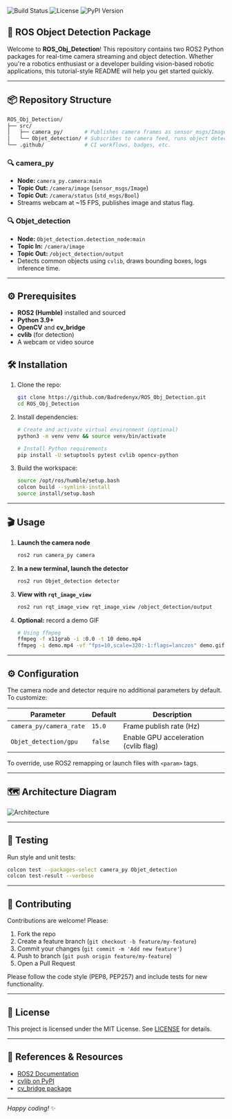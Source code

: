 <!-- Badges -->
![Build Status](https://img.shields.io/github/actions/workflow/status/Badredenyx/ROS_Obj_Detection/ci.yml?branch=main) ![License](https://img.shields.io/github/license/Badredenyx/ROS_Obj_Detection) ![PyPI Version](https://img.shields.io/pypi/v/ROS-Obj-Detection)

## 🚀 ROS Object Detection Package

Welcome to **ROS_Obj_Detection**! This repository contains two ROS2 Python packages for real-time camera streaming and object detection. Whether you're a robotics enthusiast or a developer building vision-based robotic applications, this tutorial-style README will help you get started quickly.

---

## 📦 Repository Structure

```bash
ROS_Obj_Detection/
├── src/
│   ├── camera_py/       # Publishes camera frames as sensor_msgs/Image
│   └── Objet_detection/ # Subscribes to camera feed, runs object detection, publishes annotated Image
└── .github/             # CI workflows, badges, etc.
```


### 🔍 camera_py
- **Node:** `camera_py.camera:main`
- **Topic Out:** `/camera/image` (`sensor_msgs/Image`)
- **Topic Out:** `/camera/status` (`std_msgs/Bool`)
- Streams webcam at ~15 FPS, publishes image and status flag.

### 🔍 Objet_detection
- **Node:** `Objet_detection.detection_node:main`
- **Topic In:** `/camera/image`
- **Topic Out:** `/object_detection/output`
- Detects common objects using `cvlib`, draws bounding boxes, logs inference time.

---

## ⚙️ Prerequisites

- **ROS2 (Humble)** installed and sourced
- **Python 3.9+**
- **OpenCV** and **cv_bridge**
- **cvlib** (for detection)
- A webcam or video source


## 🛠️ Installation

1. Clone the repo:
   ```bash
   git clone https://github.com/Badredenyx/ROS_Obj_Detection.git
   cd ROS_Obj_Detection
   ```

2. Install dependencies:
   ```bash
   # Create and activate virtual environment (optional)
   python3 -m venv venv && source venv/bin/activate

   # Install Python requirements
   pip install -U setuptools pytest cvlib opencv-python
   ```

3. Build the workspace:
   ```bash
   source /opt/ros/humble/setup.bash
   colcon build --symlink-install
   source install/setup.bash
   ```

---

## 🎬 Usage

1. **Launch the camera node**
   ```bash
   ros2 run camera_py camera
   ```

2. **In a new terminal, launch the detector**
   ```bash
   ros2 run Objet_detection detector
   ```

3. **View with `rqt_image_view`**
   ```bash
   ros2 run rqt_image_view rqt_image_view /object_detection/output
   ```

4. **Optional:** record a demo GIF
   ```bash
   # Using ffmpeg
   ffmpeg -f x11grab -i :0.0 -t 10 demo.mp4
   ffmpeg -i demo.mp4 -vf "fps=10,scale=320:-1:flags=lanczos" demo.gif
   ```


---

## ⚙️ Configuration

The camera node and detector require no additional parameters by default. To customize:

| Parameter                 | Default      | Description                           |
| ------------------------- | ------------ | ------------------------------------- |
| `camera_py/camera_rate`   | `15.0`       | Frame publish rate (Hz)               |
| `Objet_detection/gpu`     | `false`      | Enable GPU acceleration (cvlib flag)  |

To override, use ROS2 remapping or launch files with `<param>` tags.

---

## 🗺️ Architecture Diagram

![Architecture](ROS2NodesVisualization.png)

---

## 🧪 Testing

Run style and unit tests:

```bash
colcon test --packages-select camera_py Objet_detection
colcon test-result --verbose
```

---

## 🤝 Contributing

Contributions are welcome! Please:

1. Fork the repo
2. Create a feature branch (`git checkout -b feature/my-feature`)
3. Commit your changes (`git commit -m 'Add new feature'`)
4. Push to branch (`git push origin feature/my-feature`)
5. Open a Pull Request

Please follow the code style (PEP8, PEP257) and include tests for new functionality.

---

## 📜 License

This project is licensed under the MIT License. See [LICENSE](LICENSE) for details.

---

## 📖 References & Resources

- [ROS2 Documentation](https://docs.ros.org/) 
- [cvlib on PyPI](https://pypi.org/project/cvlib/)
- [cv_bridge package](https://github.com/ros-perception/vision_opencv/tree/ros2/cv_bridge)

---

*Happy coding!* ✨
